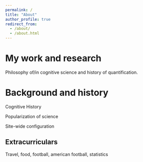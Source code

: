 ```yaml
---
permalink: /
title: "About"
author_profile: true
redirect_from: 
  - /about/
  - /about.html
---
```


My work and research 
======

Philosophy of/in cognitive science and history of quantification. 

Background and history
======

Cognitive History

Popularization of science

Site-wide configuration


Extracurriculars
------

Travel, food, football, american football, statistics


